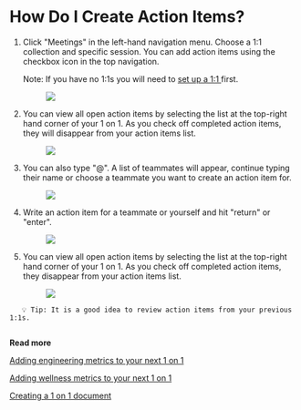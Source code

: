 # How Do I Create Action Items?

1.  Click "Meetings" in the left-hand navigation menu. Choose a 1:1 collection and specific session. You can add action items using the checkbox icon in the top navigation.

    Note: If you have no 1:1s you will need to [set up a 1:1 ](6204034-how-to-set-up-1-1s-with-your-team.html)first.

    <figure><img src="https://d15txwkj13xtvh.cloudfront.net/downloads.intercomcdn.com/i/o/577782648/adb0da5347e5c98f6d6727fc/image.png" /></figure>

2.  You can view all open action items by selecting the list at the top-right hand corner of your 1 on 1. As you check off completed action items, they will disappear from your action items list.

    <figure><img src="https://d15txwkj13xtvh.cloudfront.net/downloads.intercomcdn.com/i/o/577783383/67e121550fd8f2c3b263f45d/image.png" /></figure>

3.  You can also type "@". A list of teammates will appear, continue typing their name or choose a teammate you want to create an action item for.

    <figure><img src="https://d15txwkj13xtvh.cloudfront.net/downloads.intercomcdn.com/i/o/510324264/9ee98788b90e79bb604c7075/image.png" /></figure>

4.  Write an action item for a teammate or yourself and hit "return" or "enter".

    <figure><img src="https://d15txwkj13xtvh.cloudfront.net/downloads.intercomcdn.com/i/o/510325034/8c3c479db2810d8ea1c4d8d9/image.png" /></figure>

5.  You can view all open action items by selecting the list at the top-right hand corner of your 1 on 1. As you check off completed action items, they disappear from your action items list.

    <figure><img src="https://d15txwkj13xtvh.cloudfront.net/downloads.intercomcdn.com/i/o/577783820/fd67acc1dada722d20fc4942/image.png" /></figure>

```
   💡 Tip: It is a good idea to review action items from your previous 1:1s.
  
```

**Read more**

[Adding engineering metrics to your next 1 on 1](6206501-how-do-i-add-engineering-metrics-analytics-to-my-1-1s.html)

[Adding wellness metrics to your next 1 on 1](6206501-how-do-i-add-engineering-metrics-analytics-to-my-1-1s.html)

[Creating a 1 on 1 document](6204034-how-to-set-up-1-1s-with-your-team.html)
